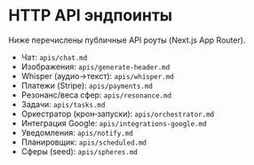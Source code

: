 # HTTP API эндпоинты

Ниже перечислены публичные API роуты (Next.js App Router).

- Чат: `apis/chat.md`
- Изображения: `apis/generate-header.md`
- Whisper (аудио→текст): `apis/whisper.md`
- Платежи (Stripe): `apis/payments.md`
- Резонанс/веса сфер: `apis/resonance.md`
- Задачи: `apis/tasks.md`
- Оркестратор (крон‑запуски): `apis/orchestrator.md`
- Интеграция Google: `apis/integrations-google.md`
- Уведомления: `apis/notify.md`
- Планировщик: `apis/scheduled.md`
- Сферы (seed): `apis/spheres.md`